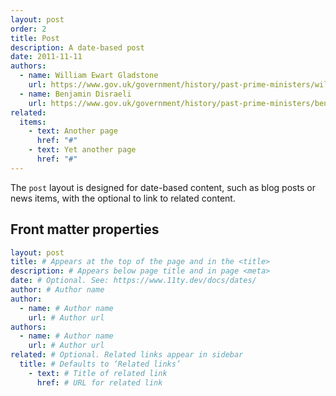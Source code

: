 ```yaml
---
layout: post
order: 2
title: Post
description: A date-based post
date: 2011-11-11
authors:
  - name: William Ewart Gladstone
    url: https://www.gov.uk/government/history/past-prime-ministers/william-ewart-gladstone
  - name: Benjamin Disraeli
    url: https://www.gov.uk/government/history/past-prime-ministers/benjamin-disraeli-the-earl-of-beaconsfield
related:
  items:
    - text: Another page
      href: "#"
    - text: Yet another page
      href: "#"
---
```


The `post` layout is designed for date-based content, such as blog posts or news items, with the optional to link to related content.

## Front matter properties

```yaml
layout: post
title: # Appears at the top of the page and in the <title>
description: # Appears below page title and in page <meta>
date: # Optional. See: https://www.11ty.dev/docs/dates/
author: # Author name
author:
  - name: # Author name
    url: # Author url
authors:
  - name: # Author name
    url: # Author url
related: # Optional. Related links appear in sidebar
  title: # Defaults to ‘Related links’
    - text: # Title of related link
      href: # URL for related link
```
